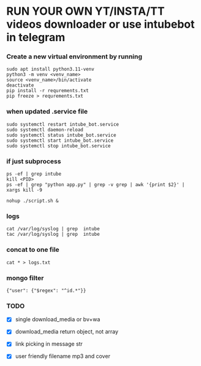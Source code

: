 # RUN YOUR OWN YT/INSTA/TT videos downloader or use intubebot in telegram

### Create a new virtual environment by running 

```
sudo apt install python3.11-venv
python3 -m venv <venv_name>
source <venv_name>/bin/activate
deactivate
pip install -r requrements.txt
pip freeze > requrements.txt
```

### when updated .service file
```
sudo systemctl restart intube_bot.service
sudo systemctl daemon-reload
sudo systemctl status intube_bot.service
sudo systemctl start intube_bot.service
sudo systemctl stop intube_bot.service
```

### if just subprocess
```
ps -ef | grep intube
kill <PID>
ps -ef | grep "python app.py" | grep -v grep | awk '{print $2}' | xargs kill -9

nohup ./script.sh &
```

### logs
```
cat /var/log/syslog | grep  intube
tac /var/log/syslog | grep  intube
```

### concat to one file
```
cat * > logs.txt
```

### mongo filter
```
{"user": {"$regex": "^id.*"}}
```

### TODO

- [x] single download_media or bv+wa
- [x] download_media return object, not array
- [x] link picking in message str 
- [x] user friendly filename mp3 and cover

